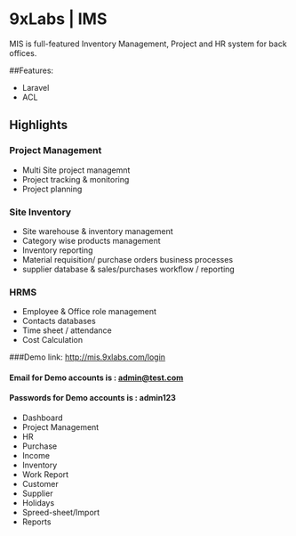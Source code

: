 # 9xLabs | IMS

MIS is full-featured Inventory Management, Project and HR system for back offices.

##Features:
* Laravel
* ACL

## Highlights
### Project Management
 - Multi Site project managemnt
 - Project tracking & monitoring
 - Project planning

### Site Inventory
- Site warehouse & inventory management
- Category wise products management
- Inventory reporting
- Material requisition/ purchase orders business processes
- supplier database & sales/purchases workflow / reporting 

### HRMS
- Employee & Office role management
- Contacts databases
- Time sheet / attendance
- Cost Calculation

###Demo link: http://mis.9xlabs.com/login
#### Email for Demo accounts is : admin@test.com
#### Passwords for Demo accounts is : admin123
 - Dashboard
 - Project Management
 - HR
 - Purchase
 - Income
 - Inventory
 - Work Report
 - Customer
 - Supplier
 - Holidays
 - Spreed-sheet/Import
 - Reports
